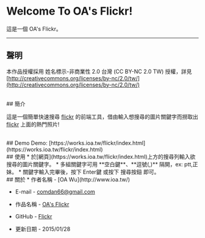 # Welcome To OA's Flickr!
這是一個 OA's Flickr。

---
## 聲明
本作品授權採用 姓名標示-非商業性 2.0 台灣 (CC BY-NC 2.0 TW) 授權，詳見 [http://creativecommons.org/licenses/by-nc/2.0/tw/](http://creativecommons.org/licenses/by-nc/2.0/tw/) 


<br/>
## 簡介

這是一個簡單快速搜尋 [flickr](https://www.flickr.com/) 的前端工具，借由輸入想搜尋的圖片關鍵字而撈取出 [flickr](https://www.flickr.com/) 上面的熱門照片!

<br/>
## Demo
Demo: [https://works.ioa.tw/flickr/index.html](https://works.ioa.tw/flickr/index.html)

<br/>
## 使用
* 於[網頁](https://works.ioa.tw/flickr/index.html)上方的搜尋列輸入欲搜尋的圖片關鍵字。
* 多組關鍵字可用 **空白鍵**、**逗號(,)** 隔開，ex: ptt,正妹。
* 關鍵字輸入完畢後，按下 Enter鍵 或按下 搜尋按鈕 即可。

<br/>
## 關於
* 作者名稱 - [OA Wu](http://www.ioa.tw/)

* E-mail - <comdan66@gmail.com>

* 作品名稱 - [OA's Flickr](https://works.ioa.tw/flickr/index.html)

* GitHub - [Flickr](https://github.com/comdan66/flickr)

* 更新日期 - 2015/01/28
